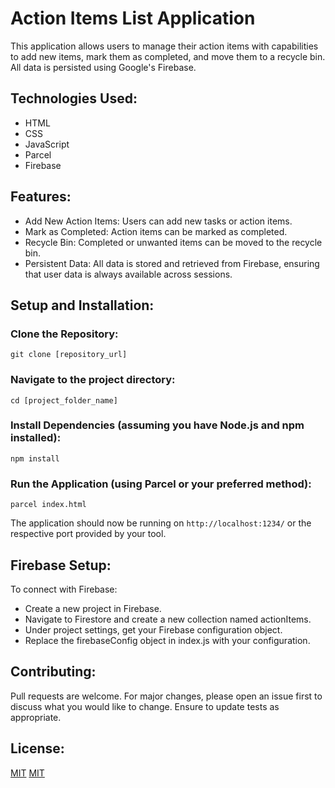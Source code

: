 # Action Items List Application

This application allows users to manage their action items with capabilities to add new items, mark them as completed, and move them to a recycle bin. All data is persisted using Google's Firebase.

## Technologies Used:

<ul>
<li>HTML</li>
<li>CSS</li>
<li>JavaScript</li>
<li>Parcel</li>
<li>Firebase</li>
</ul>

## Features:

<ul>
<li>Add New Action Items: Users can add new tasks or action items.</li>
<li>Mark as Completed: Action items can be marked as completed.</li>
<li>Recycle Bin: Completed or unwanted items can be moved to the recycle bin.</li>
<li>Persistent Data: All data is stored and retrieved from Firebase, ensuring that user data is always available across sessions.</li>
</ul>

## Setup and Installation:

### Clone the Repository:

<code>git clone [repository_url]</code>

### Navigate to the project directory:

<code>cd [project_folder_name]</code>

### Install Dependencies (assuming you have Node.js and npm installed):

<code>npm install</code>

### Run the Application (using Parcel or your preferred method):

<code>parcel index.html</code>

The application should now be running on <code>http://localhost:1234/</code> or the respective port provided by your tool.

## Firebase Setup:

To connect with Firebase:

<ul>
<li>Create a new project in Firebase.</li>
<li>Navigate to Firestore and create a new collection named actionItems.</li>
<li>Under project settings, get your Firebase configuration object.</li>
<li>Replace the firebaseConfig object in index.js with your configuration.</li>
</UL>

## Contributing:

Pull requests are welcome. For major changes, please open an issue first to discuss what you would like to change. Ensure to update tests as appropriate.

## License:

[MIT](https://choosealicense.com/licenses/mit)
[MIT](https://choosealicense.com/licenses/mit/)
